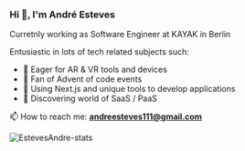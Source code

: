 ### Hi 👋, I'm André Esteves

Curretnly working as Software Engineer at KAYAK in Berlin

Entusiastic in lots of tech related subjects such:
- 🔭 Eager for AR & VR tools and devices
- 👯 Fan of Advent of code events
- 💬 Using Next.js and unique tools to develop applications
- 🌱 Discovering world of SaaS / PaaS

📫 How to reach me: **andreesteves111@gmail.com**

![EstevesAndre-stats](https://github-readme-stats.vercel.app/api?username=EstevesAndre&show_icons=true&locale=en)

<!--
**EstevesAndre/EstevesAndre** is a ✨ _special_ ✨ repository because its `README.md` (this file) appears on your GitHub profile.

Here are some ideas to get you started:

- 🔭 I’m currently working on ...
- 🌱 I’m currently learning ...
- 👯 I’m looking to collaborate on ...
- 🤔 I’m looking for help with ...
- 💬 Ask me about ...
- 📫 How to reach me: ...
- 😄 Pronouns: ...
- ⚡ Fun fact: ...
-->
